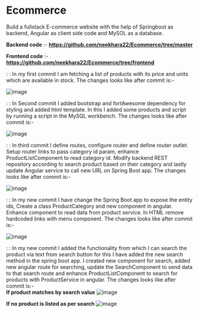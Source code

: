 # Ecommerce

Build a fullstack E-commerce website with the help of Springboot as backend, Angular as client side code and MySOL as a database.

<b>Backend code</b> :- <b>https://github.com/neekhara22/Ecommerce/tree/master</b>

<b>Frontend code</b> :- <b>https://github.com/neekhara22/Ecommerce/tree/frontend</b>

: : In my first commit I am fetching a list of products with its price and units which are available in stock. The changes looks like after commit is:-

![image](https://user-images.githubusercontent.com/100702414/221408292-02a7a01d-46f7-4c83-ad73-b07a6b780f9e.png)

: : In Second commit I added bootstrap and fortAwesome dependency for styling and added html template. In this I added some products and script by running a script in the MySQL workbench. The changes looks like after commit is:-

![image](https://user-images.githubusercontent.com/100702414/221429818-a7b394a8-a346-4d44-ae68-408668e34c70.png)



: : In third commit I define routes, configure router and define router outlet. Setup router links to pass category id param, enhance ProductListComponent to read category id. Modify backend REST repository according to search product based on their category and lastly update Angular service to call new URL on Spring Boot app. The changes looks like after commit is:-

![image](https://user-images.githubusercontent.com/100702414/221435113-1b24f2bc-5334-4c1b-bfba-d705f2c711b6.png)

: : In my new commit I have change the Spring Boot app to expose the entity ids, Create a class ProductCategory and new component in angular. Enhance component to read data from product service. In HTML remove hardcoded links with menu component. The changes looks like after commit is:-

![image](https://user-images.githubusercontent.com/100702414/221657583-c2f1bf89-aa87-4041-bc13-a80e538ca7ef.png)

: : In my new commit I added the functionality from which I can search the product via text from search button for this I have added the new search method in the spring boot app. I created new component for search, added new angular route for searching, update the SearchComponent to send data to that search route and enhance ProductListComponent to search for products with ProductService in angular. The changes looks like after commit is:-
<br>
<b>If product matches by search value</b>
![image](https://user-images.githubusercontent.com/100702414/221684469-03d2f7cc-76bf-4656-869d-ed61204abe01.png)

<b>If no product is listed as per search</b>
![image](https://user-images.githubusercontent.com/100702414/221685081-e5ee16ef-0fbf-429c-996b-f19e5256aa23.png)


